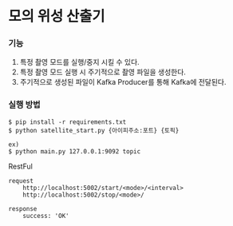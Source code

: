 # 모의 위성 산출기

### 기능

1. 특정 촬영 모드를 실행/중지 시킬 수 있다.
2. 특정 촬영 모드 실행 시 주기적으로 촬영 파일을 생성한다.
3. 주기적으로 생성된 파일이 Kafka Producer를 통해 Kafka에 전달된다.

### 실행 방법

    $ pip install -r requirements.txt
    $ python satellite_start.py {아이피주소:포트} {토픽}
    
    ex)
    $ python main.py 127.0.0.1:9092 topic
    
    
RestFul

    request
        http://localhost:5002/start/<mode>/<interval>
        http://localhost:5002/stop/<mode>/
       
    response
        success: 'OK'